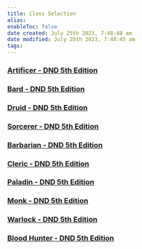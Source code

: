 ```yaml
---
title: Class Selection
alias: 
enableToc: false
date created: July 25th 2023, 7:48:40 am
date modified: July 25th 2023, 7:48:45 am
tags: 
---
```

### [Artificer - DND 5th Edition](http://dnd5e.wikidot.com/artificer)
### [Bard - DND 5th Edition](http://dnd5e.wikidot.com/bard)
### [Druid - DND 5th Edition](http://dnd5e.wikidot.com/druid)
### [Sorcerer - DND 5th Edition](http://dnd5e.wikidot.com/sorcerer)
### [Barbarian - DND 5th Edition](http://dnd5e.wikidot.com/barbarian)
### [Cleric - DND 5th Edition](http://dnd5e.wikidot.com/cleric)
### [Paladin - DND 5th Edition](http://dnd5e.wikidot.com/paladin)
### [Monk - DND 5th Edition](http://dnd5e.wikidot.com/monk)
### [Warlock - DND 5th Edition](http://dnd5e.wikidot.com/warlock)
### [Blood Hunter - DND 5th Edition](http://dnd5e.wikidot.com/blood-hunter)

